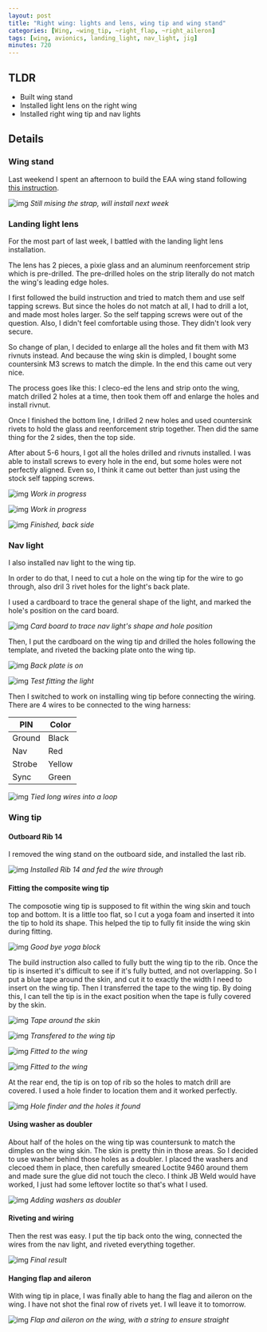 ```yaml
---
layout: post
title: "Right wing: lights and lens, wing tip and wing stand"
categories: [Wing, ~wing_tip, ~right_flap, ~right_aileron]
tags: [wing, avionics, landing_light, nav_light, jig]
minutes: 720
---
```


## TLDR

- Built wing stand
- Installed light lens on the right wing
- Installed right wing tip and nav lights

## Details

### Wing stand

Last weekend I spent an afternoon to build the EAA wing stand following [this instruction](https://www.eaa.org/eaa/aircraft-building/builderresources/while-youre-building/building-articles/tools-and-workshop/how-to-make-a-wing-stand).

![img](https://lh3.googleusercontent.com/pw/AP1GczOicNyI6mcQLLVbyUsPzDawlkFIMGxoCtjvxHsuIiY4TWVC2uiaevnnsUqEghBDuKmEccqicXMltiR0Dw4kE_rHqHTkHLho75LEBIrtkn1KJDmznle1QIR5U01kMPt6gn-C4bW3p8eY-_LZ8mvIAZ9bjA=w957-h1271-s-no-gm?authuser=0)
_Still mising the strap, will install next week_

### Landing light lens

For the most part of last week, I battled with the landing light lens installation.

The lens has 2 pieces, a pixie glass and an aluminum reenforcement strip which is pre-drilled. The pre-drilled holes on the strip literally do not match the wing's leading edge holes.

I first followed the build instruction and tried to match them and use self tapping screws. But since the holes do not match at all, I had to drill a lot, and made most holes larger. So the self tapping screws were out of the question. Also, I didn't feel comfortable using those. They didn't look very secure.

So change of plan, I decided to enlarge all the holes and fit them with M3 rivnuts instead. And because the wing skin is dimpled, I bought some countersink M3 screws to match the dimple. In the end this came out very nice.

The process goes like this: I cleco-ed the lens and strip onto the wing, match drilled 2 holes at a time, then took them off and enlarge the holes and install rivnut.

Once I finished the bottom line, I drilled 2 new holes and used countersink rivets to hold the glass and reenforcement strip together. Then did the same thing for the 2 sides, then the top side.

After about 5-6 hours, I got all the holes drilled and rivnuts installed. I was able to install screws to every hole in the end, but some holes were not perfectly aligned. Even so, I think it came out better than just using the stock self tapping screws.

![img](https://lh3.googleusercontent.com/pw/AP1GczMrfH3w9SdYCwKBaREl1AltsUp1pO2xneO310_a-IOTog-jWvR98hnb7iMql5W8QTqPBBeBpgm_kFHlOuEK8SWtBfciqb60iZ3uZQ3K61M88qGZ7196bjaJcg6CS1teld4RYWBK6bK-AIUROQUUT98w4A=w1688-h1271-s-no-gm?authuser=0)
_Work in progress_

![img](https://lh3.googleusercontent.com/pw/AP1GczOpYGsjnmBtS5qzrBLgXqt2-aVOW3pVdS2CyTuGkNM1LVmFrZAuZyMpYZX4aRmTSdcReLn86oUyGwmuBW6VaeqWLl5JGIGEs8LH2t-ymoQgBnZXKUvqnPaM0zGaDFLaI1ld-l2k992Nimt15beNU-5AsQ=w1688-h1271-s-no-gm?authuser=0)
_Work in progress_

![img](https://lh3.googleusercontent.com/pw/AP1GczPAg3kAkW0octiOegBaOS41xbJFUhxnSBt6cUKPwthiwbWzuP1lsLk_zh8ibYzcwVcZQpOH9CVMpjnZOCl-chdxFcDwfrus7VNxngTXZlQhjwGJuRYVt_u33wOHAO5aEb_hHRb1pAjCFvfL6BM01PfPow=w1688-h1271-s-no-gm?authuser=0)
_Finished, back side_

### Nav light

I also installed nav light to the wing tip.

In order to do that, I need to cut a hole on the wing tip for the wire to go through, also dril 3 rivet holes for the light's back plate.

I used a cardboard to trace the general shape of the light, and marked the hole's position on the card board.

![img](https://lh3.googleusercontent.com/pw/AP1GczNfHfR-ZcFPhYK0dgMFAxXe-pIr5QaPeotHb62mTiNTaeN0oB9tYo64mKSxVUGKDwAJZgTYodszpIgKhk-uLMOt1Wp9EgKPacHZOIW1bWXeqmGCl3TdZYF_RyZx-RZUrzNQ7t4BWcwJKNcH1Oe2x7HWgg=w957-h1271-s-no-gm?authuser=0)
_Card board to trace nav light's shape and hole position_

Then, I put the cardboard on the wing tip and drilled the holes following the template, and riveted the backing plate onto the wing tip.

![img](https://lh3.googleusercontent.com/pw/AP1GczMR7pNCW_FTiaXW9Bjx-XHJwJMEv0THmj98Gj2R1eq7UHeSPolvWOEsePNB8m7qYg_2cnKXbSEMRDN6IMttf7hiTnOkvABOP0mxqgz4j57Kx-RtB-SrpGQxfC7_vQ-q93_FdlRITz0FJE6VwUbDoLOvUQ=w1688-h1271-s-no-gm?authuser=0)
_Back plate is on_

![img](https://lh3.googleusercontent.com/pw/AP1GczPJIdyGKZJTeW3YuYMfSmrz6Xa-8QX_hkLtbh7Cl8t-hSxLMuIjXVWcU3DXbiZ5Qglu1Bm4Pte6cKNIylwi1rbbHldHDM-xVQhhnYMxAqPM2RMbULNDfE68fMX-WDpdcbFMePdSFPEPfVvn9WTw2KL6JQ=w957-h1271-s-no-gm?authuser=0)
_Test fitting the light_

Then I switched to work on installing wing tip before connecting the wiring. There are 4 wires to be connected to the wing harness:

| PIN    | Color  |
| ------ | ------ |
| Ground | Black  |
| Nav    | Red    |
| Strobe | Yellow |
| Sync   | Green  |

![img](https://lh3.googleusercontent.com/pw/AP1GczOvt-fjKsKzqzFGiJ3p0ChR-GI56hOJ_tBlEc7TKlDgnuvp9Zfs0vVYtQP7RnqeHxyd3n3LZXYRU1Meik-XsqFulCT12_2-oWQlRNrot6zmgfQvftc106Tcv-A8TYgvUbDy7U-JmIOKZ0qlKXuTEv-qYg=w1688-h1271-s-no-gm?authuser=0)
_Tied long wires into a loop_

### Wing tip

#### Outboard Rib 14

I removed the wing stand on the outboard side, and installed the last rib.

![img](https://lh3.googleusercontent.com/pw/AP1GczOiBp0W4h0_SbYIQawAZv4g_BytoBv42fDwDiGSYSWqJiH2AlU27Ho1IzDAd_Eyp_ORypoY_sqtF3RZHYPTtaEolirtwhcFEeWaGD2EoH0orL7jXLI1Q3xwyU4FyAxbmtCnJV3-la6EQ37VW2TRh9uNlw=w1688-h1271-s-no-gm?authuser=0)
_Installed Rib 14 and fed the wire through_

#### Fitting the composite wing tip

The composotie wing tip is supposed to fit within the wing skin and touch top and bottom. It is a little too flat, so I cut a yoga foam and inserted it into the tip to hold its shape. This helped the tip to fully fit inside the wing skin during fitting.

![img](https://lh3.googleusercontent.com/pw/AP1GczNQLd1JSiy3nOWcQ1bCWjCSulBD9ajua6VIGQ7Y3ZwTCSCq5VuFO7YhO87KL-BNnJMbuAPmKr0-gxOtjMbj3ARuMYJ-tDBQaOazLVXCWKuEQo7N8vUMb50nmGlaY3pFQeJrfBd3fGfsiDoOlMhpgtbeVw=w957-h1271-s-no-gm?authuser=0)
_Good bye yoga block_

The build instruction also called to fully butt the wing tip to the rib. Once the tip is inserted it's difficult to see if it's fully butted, and not overlapping. So I put a blue tape around the skin, and cut it to exactly the width I need to insert on the wing tip. Then I transferred the tape to the wing tip. By doing this, I can tell the tip is in the exact position when the tape is fully covered by the skin.

![img](https://lh3.googleusercontent.com/pw/AP1GczNcCqpzfsD-jsOei72DzLzJJPnbNr4haZCSUnjp5-nwrWhkS24vEi7yKOQCrw6PqHteGM5alomxrNQD-fN1Oh9RBhOQ8hnq1HypDcyZYw-1-FV-octNIk_tmn-llEUA5f8B--A22dYswfrRxjnuVRXPeg=w1688-h1271-s-no-gm?authuser=0)
_Tape around the skin_

![img](https://lh3.googleusercontent.com/pw/AP1GczNYekRyKYgJ7Ee6uruc2lL4WVyCY5Gt-fElatfsHdJJJliG0IdZYq-OynZmQDhfeXxjYL7efaksfJBfXJdKeVuwIX-8UFWKV9BMLYPg0u5FoThZFFSYdrhgXyOdO-CMZ-LjWGcRruOtnV9SVUB9_U_7kg=w1688-h1271-s-no-gm?authuser=0)
_Transfered to the wing tip_

![img](https://lh3.googleusercontent.com/pw/AP1GczOUIcu7ahG1GE0LHeVCkcNCE1gSOu8MVx-CLUcEQqpB3HRsKkJzTH_9skA6MKeYdj0AqaMVVX671K9FCALaDZP6GRtgE-8xt1QJClWGLMkRmSmrw98BqZLwBw70OA6PZSfBZu1mh1JAqcFwIYLCyq4b_w=w957-h1271-s-no-gm?authuser=0)
_Fitted to the wing_

![img](https://lh3.googleusercontent.com/pw/AP1GczPiz7iuBKh55W9YJ0gi11l_DlYeyXde4sfb5l95bxtjiVl6L_o0CVcCbuOjQdNnH49pjtmwrmL24X9ZN1xhmFVZGlbSWq9xv4dv1aPs715OX4ayuN6Y278OXfkrlYXQXAd35o300gRkVBAx520xNIqfTw=w957-h1271-s-no-gm?authuser=0)
_Fitted to the wing_

At the rear end, the tip is on top of rib so the holes to match drill are covered. I used a hole finder to location them and it worked perfectly.

![img](https://lh3.googleusercontent.com/pw/AP1GczO3WME83uaiADi9fpj5uZmPdEWNccdAdo01uc9vzGa3AG1oFjqkeu6lKLlhy_63VVj1NJWBaivJ1hyEeNincdOsJ4HIh_-Y9JRTNKhnUzF2BsXVi_35bOr5LKWXMKXl_IgMI6Pl35o2YUwzP_ECMHuCFA=w957-h1271-s-no-gm?authuser=0)
_Hole finder and the holes it found_

#### Using washer as doubler

About half of the holes on the wing tip was countersunk to match the dimples on the wing skin. The skin is pretty thin in those areas. So I decided to use washer behind those holes as a doubler. I placed the washers and clecoed them in place, then carefully smeared Loctite 9460 around them and made sure the glue did not touch the cleco. I think JB Weld would have worked, I just had some leftover loctite so that's what I used.

![img](https://lh3.googleusercontent.com/pw/AP1GczPduYzhRbxpCGR62129oWOJokjJdt3tGaCdN3uO1SJI2iQlkf5aL_V7XbzrGuaTkS6j6grSwJHljPVSnFu2WMrx2FkLLTgv_wvcwSKfOQ5zEfJkBsNZmhfbUF45SuG4EU3QHX9kTjh19NfQcSmOTwhfVw=w1688-h1271-s-no-gm?authuser=0)
_Adding washers as doubler_

#### Riveting and wiring

Then the rest was easy. I put the tip back onto the wing, connected the wires from the nav light, and riveted everything together.

![img](https://lh3.googleusercontent.com/pw/AP1GczM1BguX3izjN4KTFzdvPI9MOfSPAdW2EqsQPcOMaznrxME-4XN5zd9lHY0OxkLBDNtbhmtLuc7OOiA7snfPcRkiS1floB-BXD7cd0SHev3W0nhGM6viEZgTXZZxZFiZXGPKqfIfldwIrn3TNuUL2qsZBQ=w1688-h1271-s-no-gm?authuser=0)
_Final result_

#### Hanging flap and aileron

With wing tip in place, I was finally able to hang the flag and aileron on the wing. I have not shot the final row of rivets yet. I wll leave it to tomorrow.

![img](https://lh3.googleusercontent.com/pw/AP1GczOfIkmrvGtkK8TuubMbCMeZ5uhW8Okly8NBjZ3YjqXNo6ypfNdcpWzM49owjZ-MftirfbTH_i4gTloHCbB2NGD-RF5yLRYplKazhG4ne6KefYXloKJ01r0Ik2I0KOpDl_ac8tFgraVvYsLN4Kwzj_E_Wg=w957-h1271-s-no-gm?authuser=0)
_Flap and aileron on the wing, with a string to ensure straight_
